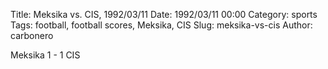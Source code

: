 Title: Meksika vs. CIS, 1992/03/11
Date: 1992/03/11 00:00
Category: sports
Tags: football, football scores, Meksika, CIS
Slug: meksika-vs-cis
Author: carbonero


Meksika 1 - 1 CIS
